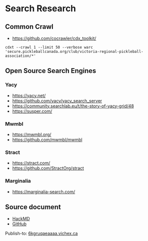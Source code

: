 Search Research
===============

## Common Crawl

* https://github.com/cocrawler/cdx_toolkit/

```
cdxt --crawl 1 --limit 50 --verbose warc 'secure.pickleballcanada.org/club/victoria-regional-pickleball-association/*'
```

## Open Source Search Engines

### Yacy

* https://yacy.net/
* https://github.com/yacy/yacy_search_server
* https://community.searchlab.eu/t/the-story-of-yacy-grid/48
* https://susper.com/

### Mwmbl

* https://mwmbl.org/
* https://github.com/mwmbl/mwmbl

### Stract

* https://stract.com/
* https://github.com/StractOrg/stract

### Marginalia

* https://marginalia-search.com/

## Source document

* [HackMD](https://hackmd.io/uYdFzJq2Te6yH8pSas9LsQ)
* [GitHub](https://github.com/hexcamp/hackmd-notes/blob/main/vichex-search-experiment/index.md)

Publish-to: [6kgruqaeaaaa.vichex.ca](https://6kgruqaeaaaa.vichex.ca/)
